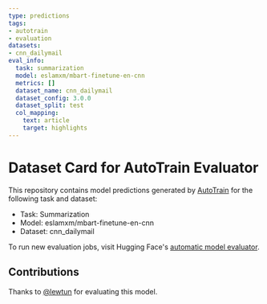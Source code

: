 ```yaml
---
type: predictions
tags:
- autotrain
- evaluation
datasets:
- cnn_dailymail
eval_info:
  task: summarization
  model: eslamxm/mbart-finetune-en-cnn
  metrics: []
  dataset_name: cnn_dailymail
  dataset_config: 3.0.0
  dataset_split: test
  col_mapping:
    text: article
    target: highlights
---
```

# Dataset Card for AutoTrain Evaluator

This repository contains model predictions generated by [AutoTrain](https://huggingface.co/autotrain) for the following task and dataset:

* Task: Summarization
* Model: eslamxm/mbart-finetune-en-cnn
* Dataset: cnn_dailymail

To run new evaluation jobs, visit Hugging Face's [automatic model evaluator](https://huggingface.co/spaces/autoevaluate/model-evaluator).

## Contributions

Thanks to [@lewtun](https://huggingface.co/lewtun) for evaluating this model.